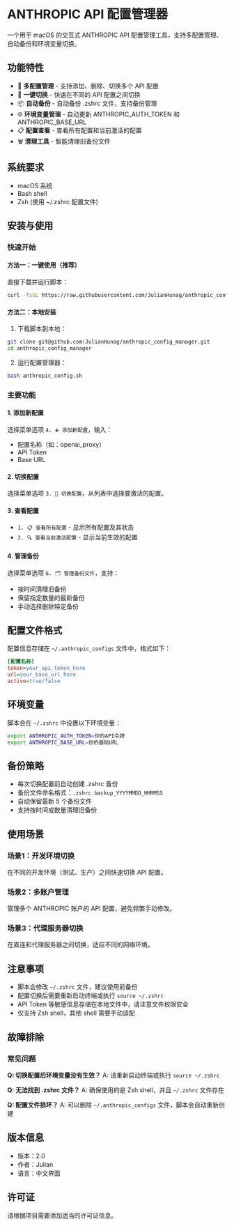# ANTHROPIC API 配置管理器

一个用于 macOS 的交互式 ANTHROPIC API 配置管理工具，支持多配置管理、自动备份和环境变量切换。

## 功能特性

- 🔧 **多配置管理** - 支持添加、删除、切换多个 API 配置
- 🔄 **一键切换** - 快速在不同的 API 配置之间切换
- 📦 **自动备份** - 自动备份 .zshrc 文件，支持备份管理
- 🌐 **环境变量管理** - 自动更新 ANTHROPIC_AUTH_TOKEN 和 ANTHROPIC_BASE_URL
- 📋 **配置查看** - 查看所有配置和当前激活的配置
- 🗑️ **清理工具** - 智能清理旧备份文件

## 系统要求

- macOS 系统
- Bash shell
- Zsh (使用 ~/.zshrc 配置文件)

## 安装与使用

### 快速开始

#### 方法一：一键使用（推荐）
直接下载并运行脚本：
```bash
curl -fsSL https://raw.githubusercontent.com/JulianHunag/anthropic_config_manager/refs/heads/main/anthropic_config.sh | bash
```

#### 方法二：本地安装
1. 下载脚本到本地：
```bash
git clone git@github.com:JulianHunag/anthropic_config_manager.git
cd anthropic_config_manager
```

2. 运行配置管理器：
```bash
bash anthropic_config.sh
```

### 主要功能

#### 1. 添加新配置
选择菜单选项 `4. ➕ 添加新配置`，输入：
- 配置名称（如：openai_proxy）
- API Token
- Base URL

#### 2. 切换配置
选择菜单选项 `3. 🔄 切换配置`，从列表中选择要激活的配置。

#### 3. 查看配置
- `1. 📋 查看所有配置` - 显示所有配置及其状态
- `2. 🔍 查看当前激活配置` - 显示当前生效的配置

#### 4. 管理备份
选择菜单选项 `6. 🗂️ 管理备份文件`，支持：
- 按时间清理旧备份
- 保留指定数量的最新备份
- 手动选择删除特定备份

## 配置文件格式

配置信息存储在 `~/.anthropic_configs` 文件中，格式如下：

```ini
[配置名称]
token=your_api_token_here
url=your_base_url_here
active=true/false
```

## 环境变量

脚本会在 `~/.zshrc` 中设置以下环境变量：

```bash
export ANTHROPIC_AUTH_TOKEN=你的API令牌
export ANTHROPIC_BASE_URL=你的基础URL
```

## 备份策略

- 每次切换配置前自动创建 .zshrc 备份
- 备份文件命名格式：`.zshrc.backup_YYYYMMDD_HHMMSS`
- 自动保留最新 5 个备份文件
- 支持按时间或数量清理旧备份

## 使用场景

### 场景1：开发环境切换
在不同的开发环境（测试、生产）之间快速切换 API 配置。

### 场景2：多账户管理
管理多个 ANTHROPIC 账户的 API 配置，避免频繁手动修改。

### 场景3：代理服务器切换
在直连和代理服务器之间切换，适应不同的网络环境。

## 注意事项

- 脚本会修改 `~/.zshrc` 文件，建议使用前备份
- 配置切换后需要重新启动终端或执行 `source ~/.zshrc`
- API Token 等敏感信息存储在本地文件中，请注意文件权限安全
- 仅支持 Zsh shell，其他 shell 需要手动适配

## 故障排除

### 常见问题

**Q: 切换配置后环境变量没有生效？**
A: 请重新启动终端或执行 `source ~/.zshrc`

**Q: 无法找到 .zshrc 文件？**
A: 确保使用的是 Zsh shell，并且 `~/.zshrc` 文件存在

**Q: 配置文件损坏？**
A: 可以删除 `~/.anthropic_configs` 文件，脚本会自动重新创建

## 版本信息

- 版本：2.0
- 作者：Julian
- 语言：中文界面

## 许可证

请根据项目需要添加适当的许可证信息。